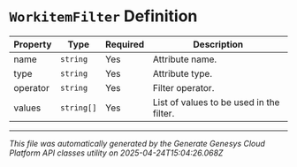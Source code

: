 # `WorkitemFilter` Definition

| Property | Type | Required | Description |
|----------|------|----------|-------------|
| name | `string` | Yes | Attribute name. |
| type | `string` | Yes | Attribute type. |
| operator | `string` | Yes | Filter operator. |
| values | `string[]` | Yes | List of values to be used in the filter. |

---

*This file was automatically generated by the Generate Genesys Cloud Platform API classes utility on 2025-04-24T15:04:26.068Z*
